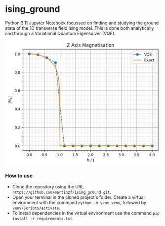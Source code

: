 # ising_ground

Python 3.11 Jupyter Notebook focussed on finding and studying the ground state of the 1D transverse field Ising model. This is done both analytically and through a Variational Quantum Eigensolver (VQE).

![alt text](preview.png)

### How to use
- Clone the repository using the URL `https://github.com/martinzf/ising_ground.git`.
- Open your terminal in the cloned project's folder. Create a virtual environment with the command `python -m venv venv`, followed by `venv/Scripts/activate`.
- To install dependencies in the virtual environment use the command `pip install -r requirements.txt`.

